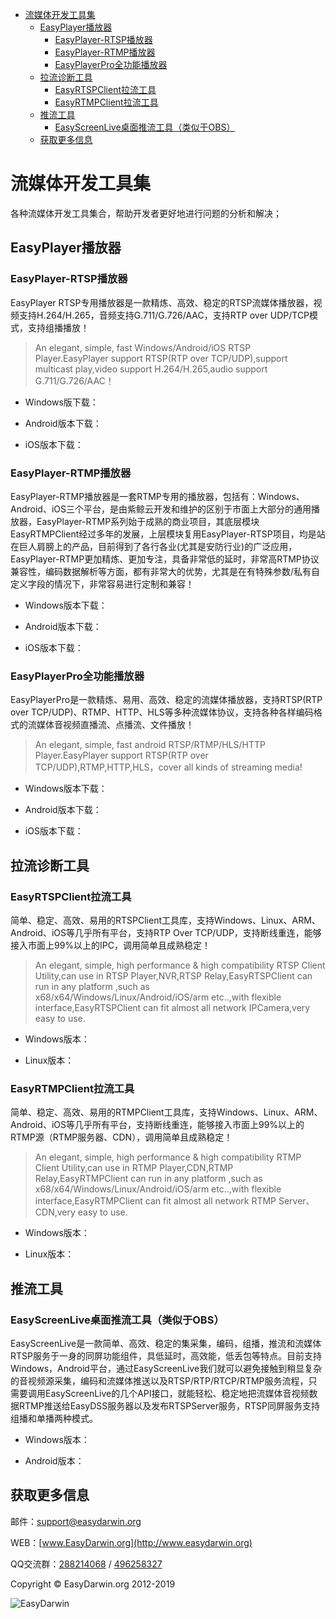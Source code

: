 - [流媒体开发工具集](#)
    - [EasyPlayer播放器](#easyplayer)
        - [EasyPlayer-RTSP播放器](#easyplayer-rtsp)
        - [EasyPlayer-RTMP播放器](#easyplayer-rtmp)
        - [EasyPlayerPro全功能播放器](#easyplayerpro)
    - [拉流诊断工具](#)
        - [EasyRTSPClient拉流工具](#easyrtspclient)
        - [EasyRTMPClient拉流工具](#easyrtmpclient)
    - [推流工具](#)
        - [EasyScreenLive桌面推流工具（类似于OBS）](#easyscreenliveobs)
    - [获取更多信息](#)

# 流媒体开发工具集 #

各种流媒体开发工具集合，帮助开发者更好地进行问题的分析和解决；

## EasyPlayer播放器 ##

### EasyPlayer-RTSP播放器 ###

EasyPlayer RTSP专用播放器是一款精炼、高效、稳定的RTSP流媒体播放器，视频支持H.264/H.265，音频支持G.711/G.726/AAC，支持RTP over UDP/TCP模式，支持组播播放！

> An elegant, simple, fast Windows/Android/iOS RTSP Player.EasyPlayer support RTSP(RTP over TCP/UDP),support multicast play,video support H.264/H.265,audio support G.711/G.726/AAC！

- Windows版下载：

- Android版本下载：

- iOS版本下载：

### EasyPlayer-RTMP播放器 ###

EasyPlayer-RTMP播放器是一套RTMP专用的播放器，包括有：Windows、Android、iOS三个平台，是由紫鲸云开发和维护的区别于市面上大部分的通用播放器，EasyPlayer-RTMP系列始于成熟的商业项目，其底层模块EasyRTMPClient经过多年的发展，上层模块复用EasyPlayer-RTSP项目，均是站在巨人肩膀上的产品，目前得到了各行各业(尤其是安防行业)的广泛应用，EasyPlayer-RTMP更加精炼、更加专注，具备非常低的延时，非常高RTMP协议兼容性，编码数据解析等方面，都有非常大的优势，尤其是在有特殊参数/私有自定义字段的情况下，非常容易进行定制和兼容！

- Windows版本下载：


- Android版本下载：


- iOS版本下载：


### EasyPlayerPro全功能播放器 ###

EasyPlayerPro是一款精炼、易用、高效、稳定的流媒体播放器，支持RTSP(RTP over TCP/UDP)、RTMP、HTTP、HLS等多种流媒体协议，支持各种各样编码格式的流媒体音视频直播流、点播流、文件播放！

> An elegant, simple, fast android RTSP/RTMP/HLS/HTTP Player.EasyPlayer support RTSP(RTP over TCP/UDP),RTMP,HTTP,HLS，cover all kinds of streaming media! 

- Windows版本下载：


- Android版本下载：


- iOS版本下载：



## 拉流诊断工具 ##

### EasyRTSPClient拉流工具 ###

简单、稳定、高效、易用的RTSPClient工具库，支持Windows、Linux、ARM、Android、iOS等几乎所有平台，支持RTP Over TCP/UDP，支持断线重连，能够接入市面上99%以上的IPC，调用简单且成熟稳定！

> An elegant, simple, high performance & high compatibility RTSP Client Utility,can use in RTSP Player,NVR,RTSP Relay,EasyRTSPClient can run in any platform ,such as x68/x64/Windows/Linux/Android/iOS/arm etc..,with flexible interface,EasyRTSPClient can fit almost all network IPCamera,very easy to use.

- Windows版本：


- Linux版本：



### EasyRTMPClient拉流工具 ###

简单、稳定、高效、易用的RTMPClient工具库，支持Windows、Linux、ARM、Android、iOS等几乎所有平台，支持断线重连，能够接入市面上99%以上的RTMP源（RTMP服务器、CDN），调用简单且成熟稳定！

> An elegant, simple, high performance & high compatibility RTMP Client Utility,can use in RTMP Player,CDN,RTMP Relay,EasyRTMPClient can run in any platform ,such as x68/x64/Windows/Linux/Android/iOS/arm etc..,with flexible interface,EasyRTMPClient can fit almost all network RTMP Server、CDN,very easy to use.

- Windows版本：


- Linux版本：


## 推流工具 ##

### EasyScreenLive桌面推流工具（类似于OBS） ###

EasyScreenLive是一款简单、高效、稳定的集采集，编码，组播，推流和流媒体RTSP服务于一身的同屏功能组件，具低延时，高效能，低丢包等特点。目前支持Windows，Android平台，通过EasyScreenLive我们就可以避免接触到稍显复杂的音视频源采集，编码和流媒体推送以及RTSP/RTP/RTCP/RTMP服务流程，只需要调用EasyScreenLive的几个API接口，就能轻松、稳定地把流媒体音视频数据RTMP推送给EasyDSS服务器以及发布RTSPServer服务，RTSP同屏服务支持组播和单播两种模式。

- Windows版本：

- Android版本：


## 获取更多信息 ##

邮件：[support@easydarwin.org](mailto:support@easydarwin.org) 

WEB：[www.EasyDarwin.org](http://www.easydarwin.org)

QQ交流群：[288214068](http://jq.qq.com/?_wv=1027&k=2Dlyhr7 "EasyDarwin交流群1") / [496258327](http://jq.qq.com/?_wv=1027&k=2Hyz2ea "EasyDarwin交流群2")

Copyright &copy; EasyDarwin.org 2012-2019

![EasyDarwin](http://www.easydarwin.org/skin/easydarwin/images/wx_qrcode.jpg)
